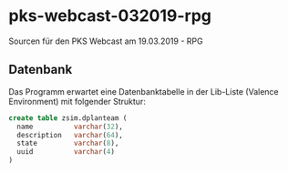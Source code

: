 # pks-webcast-032019-rpg
Sourcen für den PKS Webcast am 19.03.2019 - RPG

## Datenbank
Das Programm erwartet eine Datenbanktabelle in der Lib-Liste (Valence Environment) mit folgender Struktur:

  ```sql
  create table zsim.dplanteam (
    name          varchar(32), 
    description   varchar(64), 
    state         varchar(8), 
    uuid          varchar(4)
  )                               
                                                                      

